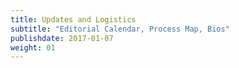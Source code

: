 ```yaml
---
title: Updates and Logistics
subtitle: "Editorial Calendar, Process Map, Bios"
publishdate: 2017-01-07
weight: 01
---
```



